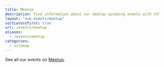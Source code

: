 ```yaml
---
title: Meetup
description: Find information about our meetup upcoming events with other Latinx in Tech.
layout: "sub_events/meetup"
sortLatestFirst: true
url: /events/meetup
aliases:
  - /events/meetup
categories:
  - sitemap
---
```


See all our events on [Meetup](https://meetup.com/techqueria/).
